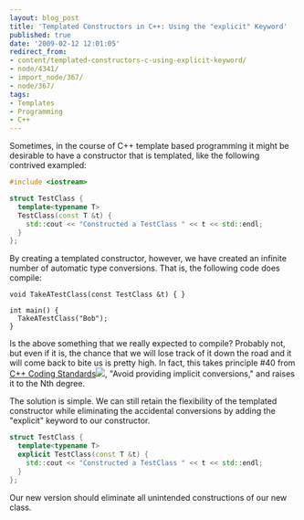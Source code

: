 ```yaml
---
layout: blog_post
title: 'Templated Constructors in C++: Using the "explicit" Keyword'
published: true
date: '2009-02-12 12:01:05'
redirect_from:
- content/templated-constructors-c-using-explicit-keyword/
- node/4341/
- import_node/367/
- node/367/
tags:
- Templates
- Programming
- C++
---
```


Sometimes, in the course of C++ template based programming it might be desirable to have a constructor that is templated, like the following contrived exampled: 

```cpp
#include <iostream>  

struct TestClass {   
  template<typename T>
  TestClass(const T &t) {       
    std::cout << "Constructed a TestClass " << t << std::endl;     
  } 
};
```

By creating a templated constructor, however, we have created an infinite number of automatic type conversions. That is, the following code does compile: 

```
void TakeATestClass(const TestClass &t) { }  

int main() {   
  TakeATestClass("Bob"); 
}
```


Is the above something that we really expected to compile? Probably not, but even if it is, the chance that we will lose track of it down the road and it will come back to bite us is pretty high. In fact, this takes principle \#40 from [C++ Coding Standards](http://www.amazon.com/gp/product/0321113586?ie=UTF8&tag=empcra-20&linkCode=as2&camp=1789&creative=390957&creativeASIN=0321113586)![](http://www.assoc-amazon.com/e/ir?t=empcra-20&l=as2&o=1&a=0321113586), "Avoid providing implicit conversions," and raises it to the Nth degree. 

The solution is simple. We can still retain the flexibility of the templated constructor while eliminating the accidental conversions by adding the "explicit" keyword to our constructor. 

```cpp
struct TestClass {   
  template<typename T>     
  explicit TestClass(const T &t) {       
    std::cout << "Constructed a TestClass " << t << std::endl;     
  } 
};
```

Our new version should eliminate all unintended constructions of our new class.
